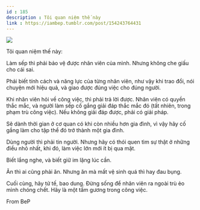```yaml
---
id : 185
description : Tôi quan niệm thế này
link : https://iambep.tumblr.com/post/154243764431
---
```


![](https://64.media.tumblr.com/122be1fc1dfc31b6e3d96382cfd16973/tumblr_ohx3ni12M51u3a9rjo1_1280.jpg)

Tôi quan niệm thế này:

Làm sếp thì phải bảo vệ được nhân viên của mình. Nhưng không che giấu cho
cái sai.

Phải biết tính cách và năng lực của từng nhân viên, như vậy khi trao đổi,
nói chuyện mới hiệu quả, và giao được đúng việc cho đúng người.

Khi nhân viên hỏi về công việc, thì phải trả lời được. Nhân viên có quyền
thắc mắc, và người làm sếp cố gắng giải đáp thắc mắc đó (tất nhiên, trong
phạm trù công việc). Nếu không giải đáp được, phải có giải pháp.

Sẽ dành thời gian ở cơ quan có khi còn nhiều hơn gia đình, vì vậy hãy cố
gắng làm cho tập thể đó trở thành một gia đình.

Dùng người thì phải tin người. Nhưng hãy có thói quen tìm sự thật ở những
điều nhỏ nhất, khi đó, làm việc lớn mới ít bị qua mặt.

Biết lắng nghe, và biết giữ im lặng lúc cần.

Ăn thì ai cũng phải ăn. Nhưng ăn mà mất vệ sinh quá thì hay đau bụng.

Cuối cùng, hãy tử tế, bao dung. Đừng sống để nhân viên ra ngoài trù ẻo mình
chóng chết. Hãy là một tấm gương trong công việc.

From BeP